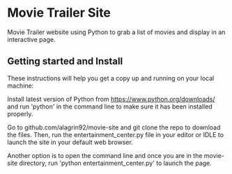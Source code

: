 # Movie Trailer Site
Movie Trailer website using Python to grab a list of movies and display in an interactive page.

## Getting started and Install

These instructions will help you get a copy up and running on your local machine:

Install latest version of Python from https://www.python.org/downloads/ and run 'python' in the command line to make sure it has been installed properly. 

Go to github.com/alagrin92/movie-site and git clone the repo to download the files. Then, run the entertainment_center.py file in your editor or IDLE to launch the site in your default web browser.

Another option is to open the command line and once you are in the movie-site directory, run 'python entertainment_center.py' to launch the page.
